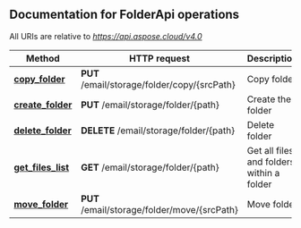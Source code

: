 ## Documentation for FolderApi operations

All URIs are relative to *https://api.aspose.cloud/v4.0*

Method | HTTP request | Description
------ | ------------ | -----------
[**copy_folder**](FolderApi.md#copy_folder)| **PUT** /email/storage/folder/copy/{srcPath}|Copy folder
[**create_folder**](FolderApi.md#create_folder)| **PUT** /email/storage/folder/{path}|Create the folder
[**delete_folder**](FolderApi.md#delete_folder)| **DELETE** /email/storage/folder/{path}|Delete folder
[**get_files_list**](FolderApi.md#get_files_list)| **GET** /email/storage/folder/{path}|Get all files and folders within a folder
[**move_folder**](FolderApi.md#move_folder)| **PUT** /email/storage/folder/move/{srcPath}|Move folder
